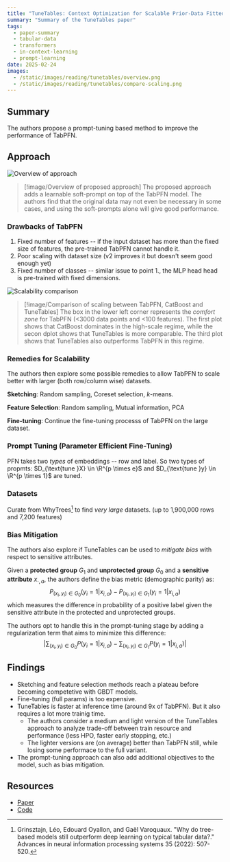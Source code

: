 ```yaml
---
title: "TuneTables: Context Optimization for Scalable Prior-Data Fitted Networks"
summary: "Summary of the TuneTables paper"
tags:
  - paper-summary
  - tabular-data
  - transformers
  - in-context-learning
  - prompt-learning
date: 2025-02-24
images:
  - /static/images/reading/tunetables/overview.png
  - /static/images/reading/tunetables/compare-scaling.png
---
```


## Summary

The authors propose a prompt-tuning based method to improve the performance of TabPFN.

## Approach

![Overview of approach](/static/images/reading/tunetables/overview.png)

> [!image/Overview of proposed approach]
> The proposed approach adds a learnable soft-prompt on top of the TabPFN model. The authors find that the original data may not even be necessary in some cases, and using the soft-prompts alone will give good performance.

### Drawbacks of TabPFN

1. Fixed number of features -- if the input dataset has more than the fixed size of features, the pre-trained TabPFN cannot handle it.
2. Poor scaling with dataset size (v2 improves it but doesn't seem good enough yet)
3. Fixed number of classes -- similar issue to point 1., the MLP head head is pre-trained with fixed dimensions.

![Scalability comparison](/static/images/reading/tunetables/compare-scaling.png)

> [!image/Comparison of scaling between TabPFN, CatBoost and TuneTables]
> The box in the lower left corner represents the *comfort zone* for TabPFN (\<3000 data points and \<100 features). The first plot shows that CatBoost dominates in the high-scale regime, while the secon dplot shows that TuneTables is more comparable. The third plot shows that TuneTables also outperforms TabPFN in this regime.

### Remedies for Scalability

The authors then explore some possible remedies to allow TabPFN to scale better with larger (both row/column wise) datasets.

**Sketching**: Random sampling, Coreset selection, $k$-means.

**Feature Selection**: Random sampling, Mutual information, PCA

**Fine-tuning**: Continue the fine-tuning processs of TabPFN on the large dataset.

### Prompt Tuning (Parameter Efficient Fine-Tuning)

PFN takes two *types* of embeddings -- row and label. So two types of propmts: $D_{\text{tune }X} \in \R^{p \times e}$ and $D_{\text{tune }y} \in \R^{p \times 1}$ are tuned.

### Datasets

Curate from WhyTrees[^1] to find *very large* datasets. (up to 1,900,000 rows and 7,200 features)

### Bias Mitigation

The authors also explore if TuneTables can be used to *mitigate bias* with respect to sensitive attributes.

Given a **protected group** $G_1$ and **unprotected group** $G_0$ and a **sensitive attribute** $x_{\cdot, a}$, the authors define the bias metric (demographic parity) as:
$$
P_{(x_i,y_i) \in G_0}(y_i = 1 | x_{i,a}) - P_{(x_i,y_i) \in G_1}(y_i = 1 | x_{i,a})
$$
which measures the difference in probability of a positive label given the sensitive attribute in the protected and unprotected groups.

The authors opt to handle this in the prompt-tuning stage by adding a regularization term that aims to minimize this difference:
$$
\left | \sum_{(x_i,y_i) \in G_0} P(y_i = 1 | x_{i,a}) - \sum_{(x_i,y_i) \in G_1} P(y_i = 1 | x_{i,a}) \right |
$$

## Findings

- Sketching and feature selection methods reach a plateau before becoming competetive with GBDT models.
- Fine-tuning (full params) is too expensive.
- TuneTables is faster at inference time (around 9x of TabPFN). But it also requires a lot more trainig time.
  - The authors consider a medium and light version of the TuneTables approach to analyze trade-off between train resource and performance (less HPO, faster early stopping, etc.)
  - The lighter versions are (on average) better than TabPFN still, while losing some performace to the full variant.
- The prompt-tuning approach can also add additional objectives to the model, such as bias mitigation.

## Resources

- [Paper](https://www.arxiv.org/pdf/2402.11137)
- [Code](https://github.com/penfever/TuneTables)

[^1]: Grinsztajn, Léo, Edouard Oyallon, and Gaël Varoquaux. "Why do tree-based models still outperform deep learning on typical tabular data?." Advances in neural information processing systems 35 (2022): 507-520.
